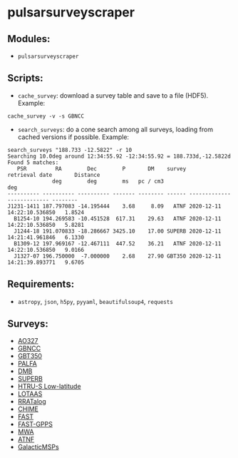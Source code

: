 # pulsarsurveyscraper

## Modules:
* `pulsarsurveyscraper`

## Scripts:
* `cache_survey`: download a survey table and save to a file (HDF5).  Example: 
```
cache_survey -v -s GBNCC
```
* `search_surveys`: do a cone search among all surveys, loading from cached versions if possible.  Example:
```
search_surveys "188.733 -12.5822" -r 10
Searching 10.0deg around 12:34:55.92 -12:34:55.92 = 188.733d,-12.5822d
Found 5 matches:
   PSR         RA        Dec        P       DM    survey       retrieval date       Distance
              deg        deg        ms   pc / cm3                                     deg   
---------- ---------- ---------- ------- -------- ------ -------------------------- --------
J1231-1411 187.797083 -14.195444    3.68     8.09   ATNF 2020-12-11 14:22:10.536850   1.8524
  B1254-10 194.269583 -10.451528  617.31    29.63   ATNF 2020-12-11 14:22:10.536850   5.8281
  J1244-18 191.070833 -18.286667 3425.10    17.00 SUPERB 2020-12-11 14:21:41.961846   6.1330
  B1309-12 197.969167 -12.467111  447.52    36.21   ATNF 2020-12-11 14:22:10.536850   9.0166
  J1327-07 196.750000  -7.000000    2.68    27.90 GBT350 2020-12-11 14:21:39.893771   9.6705
```

## Requirements:
* `astropy`, `json`, `h5py`, `pyyaml`, `beautifulsoup4`, `requests`

## Surveys:
* [AO327](http://www.naic.edu/~deneva/drift-search/index.html)
* [GBNCC](http://astro.phys.wvu.edu/GBNCC/)
* [GBT350](http://astro.phys.wvu.edu/GBTdrift350/)
* [PALFA](http://www2.naic.edu/~palfa/newpulsars/index.html)
* [DMB](http://astro.phys.wvu.edu/dmb)
* [SUPERB](https://sites.google.com/site/publicsuperb/discoveries)
* [HTRU-S Low-latitude](https://sites.google.com/site/htrusouthdeep/home/discoveries)
* [LOTAAS](http://old.astron.nl/lotaas/index.php?sort=1)
* [RRATalog](http://astro.phys.wvu.edu/rratalog)
* [CHIME](http://catalog.chime-frb.ca/galactic)
* [FAST](http://crafts.bao.ac.cn/pulsar/)
* [FAST-GPPS](http://zmtt.bao.ac.cn/GPPS)
* [MWA](https://wiki.mwatelescope.org/display/MP/SMART+survey+candidates)
* [ATNF](http://www.atnf.csiro.au/research/pulsar/psrcat/)
* [GalacticMSPs](http://astro.phys.wvu.edu/GalacticMSPs/GalacticMSPs.txt)
